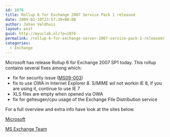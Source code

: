 ```yaml
---
id: 1076
title: Rollup 6 for Exchange 2007 Service Pack 1 released
date: 2009-02-10T23:57:39+00:00
author: Johan Veldhuis
layout: post
guid: http://myuclab.nl/?p=1076
permalink: /rollup-6-for-exchange-server-2007-service-pack-1-released/
categories:
  - Exchange
---
```

Microsoft has release Rollup 6 for Exchange 2007 SP1 today. This rollup contains several fixes among which:

  * fix for security issue (<a href="http://http://www.microsoft.com/technet/security/Bulletin/MS09-003.mspx" target="_blank">MS09-003</a>)
  * fix to use OWA in Internet Explorer 8. S/MIME wil not workin IE 8, if you are using it, continue to use IE 7
  * XLS files are empty when opened via OWA
  * fix for geheugen/cpu usage of the Exchange File Distribution service

For a full overview and extra info have look at the sites below.

<a href="http://support.microsoft.com/kb/959241" target="_blank">Microsoft</a>
  
<a href="http://msexchangeteam.com/archive/2009/02/10/450603.aspx" target="_blank">MS Exchange Team</a>